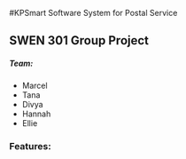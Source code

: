 #KPSmart Software System for Postal Service

## SWEN 301 Group Project

##### Team:
- Marcel
- Tana
- Divya
- Hannah
- Ellie

### Features:

